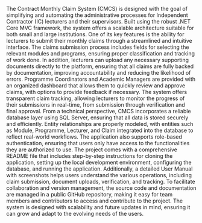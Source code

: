 The Contract Monthly Claim System (CMCS) is designed with the goal of simplifying and automating the administrative processes for Independent Contractor (IC) lecturers and their supervisors. Built using the robust .NET Core MVC framework, the system offers a scalable architecture suitable for both small and large institutions. One of its key features is the ability for lecturers to submit their monthly claims through a streamlined and intuitive interface. The claims submission process includes fields for selecting the relevant modules and programs, ensuring proper classification and tracking of work done.
In addition, lecturers can upload any necessary supporting documents directly to the platform, ensuring that all claims are fully backed by documentation, improving accountability and reducing the likelihood of errors. Programme Coordinators and Academic Managers are provided with an organized dashboard that allows them to quickly review and approve claims, with options to provide feedback if necessary. The system offers transparent claim tracking, allowing lecturers to monitor the progress of their submissions in real-time, from submission through verification and final approval.
From a technical perspective, CMCS incorporates a reliable database layer using SQL Server, ensuring that all data is stored securely and efficiently. Entity relationships are properly modeled, with entities such as Module, Programme, Lecturer, and Claim integrated into the database to reflect real-world workflows. The application also supports role-based authentication, ensuring that users only have access to the functionalities they are authorized to use.
The project comes with a comprehensive README file that includes step-by-step instructions for cloning the application, setting up the local development environment, configuring the database, and running the application. Additionally, a detailed User Manual with screenshots helps users understand the various operations, including claim submission, document uploads, verification, and tracking. To facilitate collaboration and version management, the source code and documentation are managed in a public GitHub repository, making it easy for team members and contributors to access and contribute to the project. The system is designed with scalability and future updates in mind, ensuring it can grow and adapt to the evolving needs of the users.
